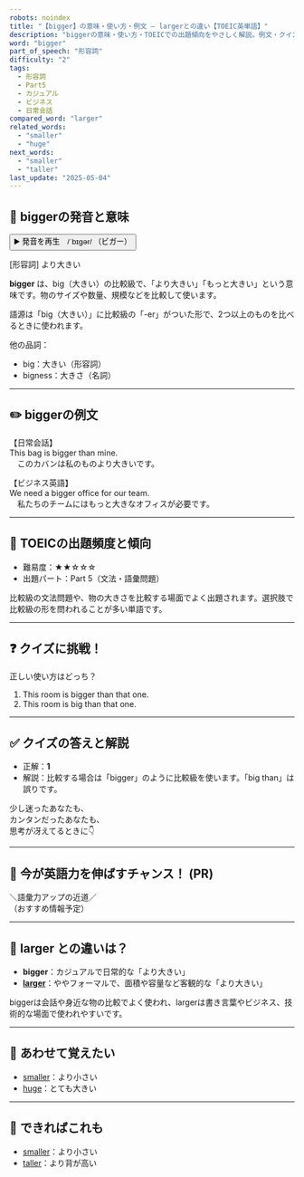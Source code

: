 ```yaml
---
robots: noindex
title: "【bigger】の意味・使い方・例文 ― largerとの違い【TOEIC英単語】"
description: "biggerの意味・使い方・TOEICでの出題傾向をやさしく解説。例文・クイズ付きでlargerとの違いもわかりやすく学べます。"
word: "bigger"
part_of_speech: "形容詞"
difficulty: "2"
tags:
  - 形容詞
  - Part5
  - カジュアル
  - ビジネス
  - 日常会話
compared_word: "larger"
related_words:
  - "smaller"
  - "huge"
next_words:
  - "smaller"
  - "taller"
last_update: "2025-05-04"
---
```


## 🔰 biggerの発音と意味

<button class="play-audio" onclick="playTTS('bigger')">
  <span class="play-audio-main">
    ▶️ 発音を再生　/ˈbɪɡər/
  </span>
  <span class="play-audio-sub">
    （ビガー）
  </span>
</button>

[形容詞] より大きい

**bigger** は、big（大きい）の比較級で、「より大きい」「もっと大きい」という意味です。物のサイズや数量、規模などを比較して使います。

語源は「big（大きい）」に比較級の「-er」がついた形で、2つ以上のものを比べるときに使われます。

他の品詞：  
- big：大きい（形容詞）
- bigness：大きさ（名詞）

---

## ✏️ biggerの例文

【日常会話】  
This bag is bigger than mine.  
　このカバンは私のものより大きいです。

【ビジネス英語】  
We need a bigger office for our team.  
　私たちのチームにはもっと大きなオフィスが必要です。

---

## 🎯 TOEICの出題頻度と傾向

- 難易度：★★☆☆☆
- 出題パート：Part 5（文法・語彙問題）

比較級の文法問題や、物の大きさを比較する場面でよく出題されます。選択肢で比較級の形を問われることが多い単語です。

---

## ❓ クイズに挑戦！

正しい使い方はどっち？

1. This room is bigger than that one.  
2. This room is big than that one.

---

## ✅ クイズの答えと解説

- 正解：**1**
- 解説：比較する場合は「bigger」のように比較級を使います。「big than」は誤りです。

少し迷ったあなたも、  
カンタンだったあなたも、  
思考が冴えてるときに👇️

---

## 🚀 今が英語力を伸ばすチャンス！ (PR)

<div class="info-center">
＼語彙力アップの近道／<br>  
（おすすめ情報予定）
</div>

---

## 🤔  larger との違いは？

- **bigger**：カジュアルで日常的な「より大きい」
- **[larger](/word/larger/)**：ややフォーマルで、面積や容量など客観的な「より大きい」

biggerは会話や身近な物の比較でよく使われ、largerは書き言葉やビジネス、技術的な場面で使われやすいです。

---

## 🧩 あわせて覚えたい

- [smaller](/word/smaller/)：より小さい
- [huge](/word/huge/)：とても大きい

---

## 📖 できればこれも

- [smaller](/word/smaller/)：より小さい
- [taller](/word/taller/)：より背が高い

<!-- cvid: aid15_bid48 -->
